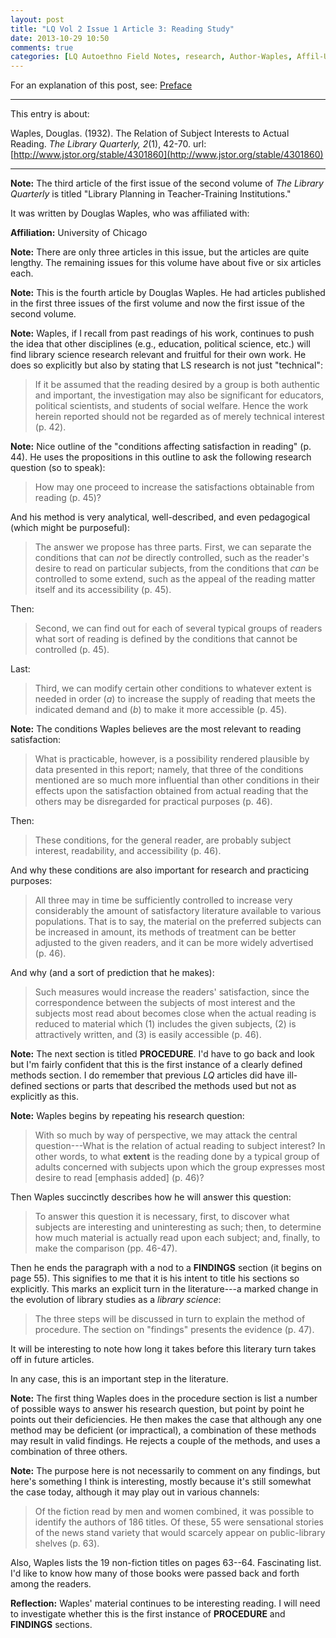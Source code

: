 ```yaml
---
layout: post
title: "LQ Vol 2 Issue 1 Article 3: Reading Study"
date: 2013-10-29 10:50
comments: true
categories: [LQ Autoethno Field Notes, research, Author-Waples, Affil-University of Chicago]
---
```


For an explanation of this post, see:
[Preface](/blog/2013/08/14/lq-autoethnography-research-journal-preface/)

---

This entry is about:

Waples, Douglas. (1932). The Relation of Subject Interests to
Actual Reading. *The Library Quarterly, 2*(1), 42-70.
url:[http://www.jstor.org/stable/4301860](http://www.jstor.org/stable/4301860)

---

**Note:** The third article of the first issue of the second
volume of *The Library Quarterly* is titled "Library Planning in
Teacher-Training Institutions."

It was written by Douglas Waples, who was affiliated with:

**Affiliation:** University of Chicago

**Note:** There are only three articles in this issue, but the
articles are quite lengthy. The remaining issues for this volume
have about five or six articles each.

**Note:** This is the fourth article by Douglas Waples. He had
articles published in the first three issues of the first volume
and now the first issue of the second volume.

**Note:** Waples, if I recall from past readings of his work,
continues to push the idea that other disciplines (e.g.,
education, political science, etc.) will find library science
research relevant and fruitful for their own work. He does so
explicitly but also by stating that LS research is not just
"technical":

> If it be assumed that the reading desired by a group is both
> authentic and important, the investigation may also be
> significant for educators, political scientists, and students of
> social welfare. Hence the work herein reported should not be
> regarded as of merely technical interest (p. 42).

**Note:** Nice outline of the "conditions affecting satisfaction
in reading" (p. 44). He uses the propositions in this outline to
ask the following research question (so to speak):

> How may one proceed to increase the satisfactions obtainable
> from reading (p. 45)?

And his method is very analytical, well-described, and even
pedagogical (which might be purposeful):

> The answer we propose has three parts. First, we can separate
> the conditions that can *not* be directly controlled, such as
> the reader's desire to read on particular subjects, from the
> conditions that *can* be controlled to some extend, such as the
> appeal of the reading matter itself and its accessibility (p.
> 45).

Then:

> Second, we can find out for each of several typical groups of
> readers what sort of reading is defined by the conditions that
> cannot be controlled (p. 45).

Last:

> Third, we can modify certain other conditions to whatever extent
> is needed in order (*a*) to increase the supply of reading that
> meets the indicated demand and (*b*) to make it more accessible
> (p. 45).

**Note:** The conditions Waples believes are the most relevant to
reading satisfaction:

> What is practicable, however, is a possibility rendered
> plausible by data presented in this report; namely, that three
> of the conditions mentioned are so much more influential than
> other conditions in their effects upon the satisfaction obtained
> from actual reading that the others may be disregarded for
> practical purposes (p. 46).

Then:

> These conditions, for the general reader, are probably subject
> interest, readability, and accessibility (p. 46).

And why these conditions are also important for research and
practicing purposes:

> All three may in time be sufficiently controlled to increase
> very considerably the amount of satisfactory literature
> available to various populations. That is to say, the material
> on the preferred subjects can be increased in amount, its
> methods of treatment can be better adjusted to the given
> readers, and it can be more widely advertised (p. 46).

And why (and a sort of prediction that he makes):

> Such measures would increase the readers' satisfaction, since
> the correspondence between the subjects of most interest and the
> subjects most read about becomes close when the actual reading
> is reduced to material which (1) includes the given subjects,
> (2) is attractively written, and (3) is easily accessible (p.
> 46).

**Note:** The next section is titled **PROCEDURE**. I'd have to go
back and look but I'm fairly confident that this is the first
instance of a clearly defined methods section. I do remember that
previous *LQ* articles did have ill-defined sections or parts that
described the methods used but not as explicitly as this.

**Note:** Waples begins by repeating his research question:

> With so much by way of perspective, we may attack the central
> question---What is the relation of actual reading to subject
> interest? In other words, to what **extent** is the reading done
> by a typical group of adults concerned with subjects upon which
> the group expresses most desire to read \[emphasis added\] (p.
> 46)?

Then Waples succinctly describes how he will answer this question:

> To answer this question it is necessary, first, to discover what
> subjects are interesting and uninteresting as such; then, to
> determine how much material is actually read upon each subject;
> and, finally, to make the comparison (pp. 46-47).

Then he ends the paragraph with a nod to a **FINDINGS** section
(it begins on page 55). This signifies to me that it is his intent
to title his sections so explicitly. This marks an explicit turn
in the literature---a marked change in the evolution of library
studies as a *library science*:

> The three steps will be discussed in turn to explain the method
> of procedure. The section on "findings" presents the evidence
> (p. 47).

It will be interesting to note how long it takes before this
literary turn takes off in future articles.

In any case, this is an important step in the literature.

**Note:** The first thing Waples does in the procedure section is
list a number of possible ways to answer his research question,
but point by point he points out their deficiencies. He then makes
the case that although any one method may be deficient (or
impractical), a combination of these methods may result in valid
findings. He rejects a couple of the methods, and uses a
combination of three others.

**Note:** The purpose here is not necessarily to comment on any
findings, but here's something I think is interesting, mostly
because it's still somewhat the case today, although it may play
out in various channels:

> Of the fiction read by men and women combined, it was possible
> to identify the authors of 186 titles. Of these, 55 were
> sensational stories of the news stand variety that would
> scarcely appear on public-library shelves (p. 63).

Also, Waples lists the 19 non-fiction titles on pages 63--64.
Fascinating list. I'd like to know how many of those books were
passed back and forth among the readers.

**Reflection:** Waples' material continues to be interesting
reading. I will need to investigate whether this is the first
instance of **PROCEDURE** and **FINDINGS** sections.
